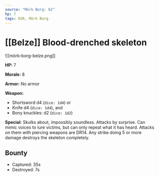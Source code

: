 ```yaml
---
source: "Mörk Borg: 62"
hp: 7
tags: OSR, Mörk Borg
---
```


# [[Belze]] Blood-drenched skeleton

![[mörk-borg-belze.png]]

**HP:** 7

**Morale:** 8

**Armor:** No armor

**Weapon:** 
- Shortsword d4 (`dice: 1d4`) or
- Knife d4 (`dice: 1d4`), and
- Bony knuckles: d2 (`dice: 1d2`)

**Special:** Skulks about, impossibly soundless. Attacks by surprise. Can mimic voices to lure victims, but can only repeat what it has heard. Attacks on them with piercing weapons are DR14. Any strike doing 5 or more damage destroys the skeleton completely.

## Bounty

- Captured: 35s
- Destroyed: 7s

